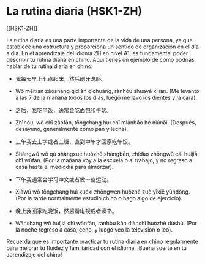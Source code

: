 # La rutina diaria (HSK1-ZH)

[[HSK1-ZH]]

La rutina diaria es una parte importante de la vida de una persona, ya que establece una estructura y proporciona un sentido de organización en el día a día. En el aprendizaje del idioma ZH en nivel A1, es fundamental poder describir tu rutina diaria en chino. Aquí tienes un ejemplo de cómo podrías hablar de tu rutina diaria en chino:

- 我每天早上七点起床，然后刷牙洗脸。
- Wǒ měitiān zǎoshang qīdiǎn qǐchuáng, ránhòu shuāyá xǐliǎn. (Me levanto a las 7 de la mañana todos los días, luego me lavo los dientes y la cara).

- 之后，我吃早饭，通常会吃面包和牛奶。
- Zhīhòu, wǒ chī zǎofàn, tōngcháng huì chī miànbāo hé niúnǎi. (Después, desayuno, generalmente como pan y leche).

- 上午我去上学或者上班，直到中午才回家吃午饭。
- Shàngwǔ wǒ qù shàngxué huòzhě shàngbān, zhídào zhōngwǔ cái huíjiā chī wǔfàn. (Por la mañana voy a la escuela o al trabajo, y no regreso a casa hasta el mediodía para almorzar).

- 下午我通常会学习中文或者做一些运动。
- Xiàwǔ wǒ tōngcháng huì xuéxí zhōngwén huòzhě zuò yīxiē yùndòng. (Por la tarde normalmente estudio chino o hago algo de ejercicio).

- 晚上我回家吃晚饭，然后看电视或者读书。
- Wǎnshang wǒ huíjiā chī wǎnfàn, ránhòu kàn diànshì huòzhě dúshū. (Por la noche regreso a casa, ceno, y luego veo la televisión o leo).

Recuerda que es importante practicar tu rutina diaria en chino regularmente para mejorar tu fluidez y familiaridad con el idioma. ¡Buena suerte en tu aprendizaje del chino!
